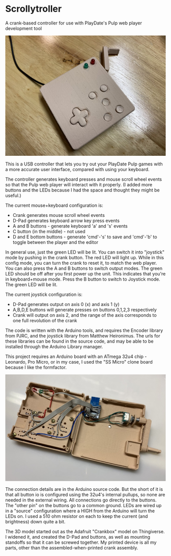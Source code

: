 # Scrollytroller
A crank-based controller for use with PlayDate's Pulp web player development tool

<img src="images/Controller.jpg">

This is a USB controller that lets you try out your PlayDate Pulp games with a more accurate 
user interface, compared with using your keyboard.

The controller generates keyboard presses and mouse scroll wheel events so that the 
Pulp web player will interact with it properly.  (I added more buttons and the LEDs because I 
had the space and thought they might be useful.)

The current mouse+keyboard configuration is:

- Crank generates mouse scroll wheel events
- D-Pad generates keyboard arrow key press events
- A and B buttons - generate keyboard 'a' and 's' events
- C button (in the middle) - not used 
- D and E bottom buttons - generate 'cmd'-'s' to save and 'cmd'-'b' to toggle between the player and the editor

In general use, just the green LED will be lit.
You can switch it into "joystick" mode by pushing in the crank button.  The red LED will light up.
While in this config mode, you can turn the crank to reset it, to match the web player.
You can also press the A and B buttons to switch output modes.  The green LED should be off after
you first power up the unit.  This indicates that you're in keyboard+mouse mode.  Press the B button
to switch to Joystick mode.  The green LED will be lit.

The current joystick configuration is:
- D-Pad generates output on axis 0 (x) and axis 1 (y)
- A,B,D,E buttons will generate presses on buttons 0,1,2,3 respectively
- Crank will output on axis 2, and the range of the axis corresponds to one full revolution of the crank

The code is written with the Arduino tools, and requires the Encoder library from PJRC, and the
joystick library from Matthew Heironimus. The urls for these libraries can be found in the source
code, and may be able to be installed through the Arduino Library manager.

This project requires an Arduino board with an ATmega 32u4 chip - Leonardo, Pro Micro, or in
my case, I used the "SS Micro" clone board because I like the formfactor.

<img src="images/Internals.jpg">

The connection details are in the Arduino source code.  But the short of it is that 
all button io is configured using the 32u4's internal pullups, so none are needed
in the external wiring.  All connections go directly to the buttons.  The "other pin" 
on the buttons go to a common ground.  LEDs are wired up in a "source" configuration
where a HIGH from the Arduino will turn the LEDs on.  I used a 510 ohm resistor on each
to keep the current (and brightness) down quite a bit.

The 3D model started out as the Adafruit "Crankbox" model on Thingiverse.  I widened
it, and created the D-Pad and buttons, as well as mounting standoffs so that it can
be screwed together.  My printed device is all my parts, other than the assembled-when-printed
crank assembly.

